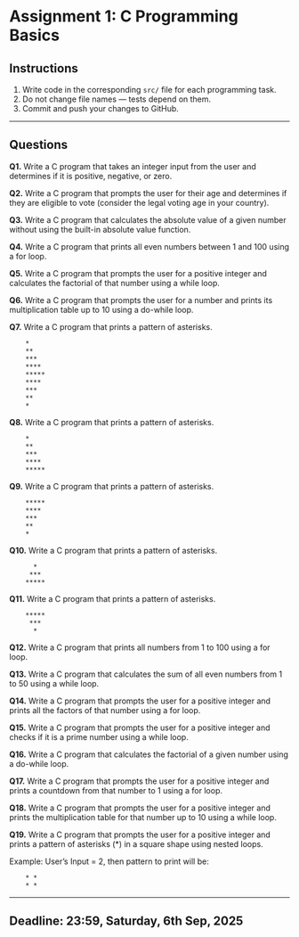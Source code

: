# Assignment 1: C Programming Basics

## Instructions

1. Write code in the corresponding `src/` file for each programming task.
2. Do not change file names — tests depend on them.
3. Commit and push your changes to GitHub.

---

## Questions

**Q1.** Write a C program that takes an integer input from the user and determines if it is positive, negative, or zero.

**Q2.** Write a C program that prompts the user for their age and determines if they are eligible to vote (consider the legal voting age in your country).

**Q3.** Write a C program that calculates the absolute value of a given number without using the built-in absolute value function.

**Q4.** Write a C program that prints all even numbers between 1 and 100 using a for loop.

**Q5.** Write a C program that prompts the user for a positive integer and calculates the factorial of that number using a while loop.

**Q6.** Write a C program that prompts the user for a number and prints its multiplication table up to 10 using a do-while loop.

**Q7.** Write a C program that prints a pattern of asterisks.
```
    *
    **
    ***
    ****
    *****
    ****
    ***
    **
    *
```

**Q8.** Write a C program that prints a pattern of asterisks.
```
    *
    **
    ***
    ****
    *****
```

**Q9.** Write a C program that prints a pattern of asterisks.
```
    *****
    ****
    ***
    **
    *
```

**Q10.** Write a C program that prints a pattern of asterisks.
```
      *
     ***
    *****
```

**Q11.** Write a C program that prints a pattern of asterisks.
```
    *****
     ***
      *
```

**Q12.** Write a C program that prints all numbers from 1 to 100 using a for loop.

**Q13.** Write a C program that calculates the sum of all even numbers from 1 to 50 using a while loop.

**Q14.** Write a C program that prompts the user for a positive integer and prints all the factors of that number using a for loop.

**Q15.** Write a C program that prompts the user for a positive integer and checks if it is a prime number using a while loop.

**Q16.** Write a C program that calculates the factorial of a given number using a do-while loop.

**Q17.** Write a C program that prompts the user for a positive integer and prints a countdown from that number to 1 using a for loop.

**Q18.** Write a C program that prompts the user for a positive integer and prints the multiplication table for that number up to 10 using a while loop.

**Q19.** Write a C program that prompts the user for a positive integer and prints a pattern of asterisks (*) in a square shape using nested loops.

Example: User’s Input = 2, then pattern to print will be:
```
    * *
    * *
```

---

## Deadline: 23:59, Saturday, 6th Sep, 2025
